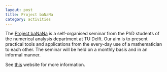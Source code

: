 ```yaml
---
layout: post
title: Project baNaNa
category: activities
---
```


The [Project baNaNa] is a self-organised seminar from the PhD students of the
numerical analysis department at TU Delft.  Our aim is to present practical
tools and applications from the every-day use of a mathematician to each other.
The seminar will be held on a monthly basis and in an informal manner.

See [this][Project baNaNa] website for more information.

[Project baNaNa]: http://projectbanana.github.io
